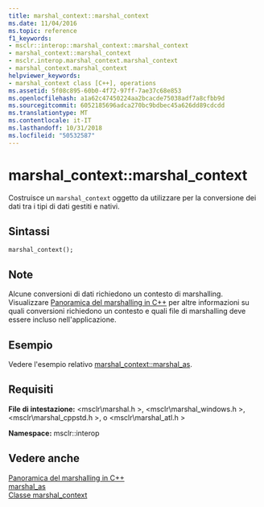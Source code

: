 ```yaml
---
title: marshal_context::marshal_context
ms.date: 11/04/2016
ms.topic: reference
f1_keywords:
- msclr::interop::marshal_context::marshal_context
- marshal_context::marshal_context
- msclr.interop.marshal_context.marshal_context
- marshal_context.marshal_context
helpviewer_keywords:
- marshal_context class [C++], operations
ms.assetid: 5f08c895-60b0-4f72-97ff-7ae37c68e853
ms.openlocfilehash: a1a62c47450224aa2bcacde75038adf7a8cfbb9d
ms.sourcegitcommit: 6052185696adca270bc9bdbec45a626dd89cdcdd
ms.translationtype: MT
ms.contentlocale: it-IT
ms.lasthandoff: 10/31/2018
ms.locfileid: "50532587"
---
```

# <a name="marshalcontextmarshalcontext"></a>marshal_context::marshal_context

Costruisce un `marshal_context` oggetto da utilizzare per la conversione dei dati tra i tipi di dati gestiti e nativi.

## <a name="syntax"></a>Sintassi

```
marshal_context();
```

## <a name="remarks"></a>Note

Alcune conversioni di dati richiedono un contesto di marshalling. Visualizzare [Panoramica del marshalling in C++](../dotnet/overview-of-marshaling-in-cpp.md) per altre informazioni su quali conversioni richiedono un contesto e quali file di marshalling deve essere incluso nell'applicazione.

## <a name="example"></a>Esempio

Vedere l'esempio relativo [marshal_context::marshal_as](../dotnet/marshal-context-marshal-as.md).

## <a name="requirements"></a>Requisiti

**File di intestazione:** \<msclr\marshal.h >, \<msclr\marshal_windows.h >, \<msclr\marshal_cppstd.h >, o \<msclr\marshal_atl.h >

**Namespace:** msclr::interop

## <a name="see-also"></a>Vedere anche

[Panoramica del marshalling in C++](../dotnet/overview-of-marshaling-in-cpp.md)<br/>
[marshal_as](../dotnet/marshal-as.md)<br/>
[Classe marshal_context](../dotnet/marshal-context-class.md)